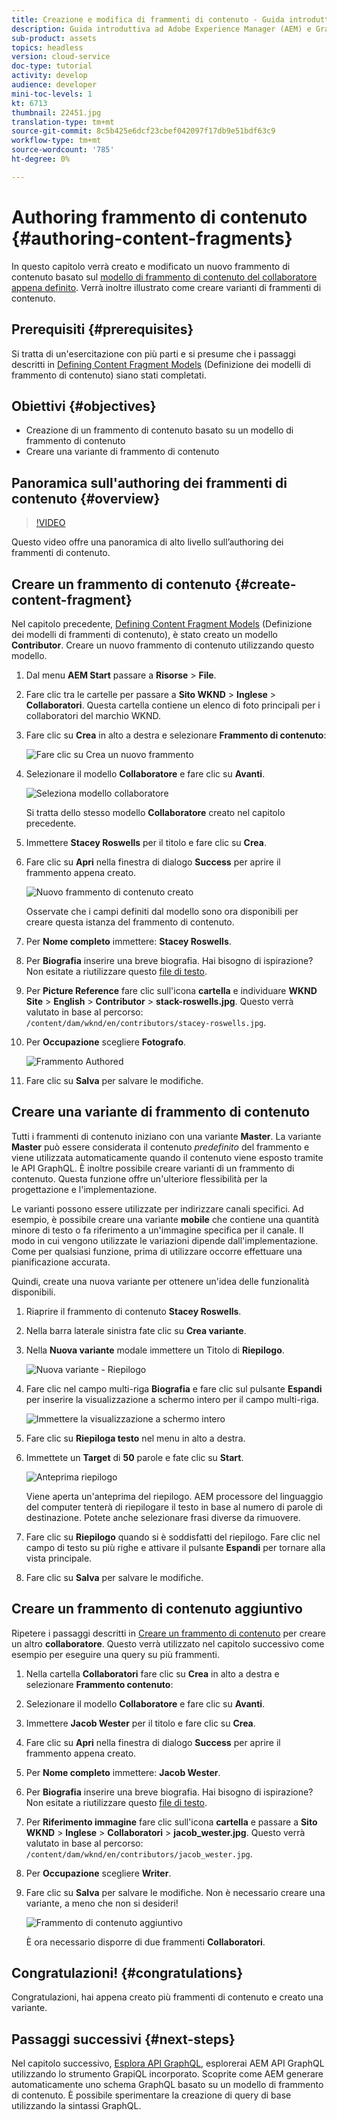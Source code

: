 ```yaml
---
title: Creazione e modifica di frammenti di contenuto - Guida introduttiva a AEM senza titolo - GraphQL
description: Guida introduttiva ad Adobe Experience Manager (AEM) e GraphQL. Creare e modificare un nuovo frammento di contenuto basato su un modello di frammento di contenuto. Scopri come creare varianti di frammenti di contenuto.
sub-product: assets
topics: headless
version: cloud-service
doc-type: tutorial
activity: develop
audience: developer
mini-toc-levels: 1
kt: 6713
thumbnail: 22451.jpg
translation-type: tm+mt
source-git-commit: 8c5b425e6dcf23cbef042097f17db9e51bdf63c9
workflow-type: tm+mt
source-wordcount: '785'
ht-degree: 0%

---
```



# Authoring frammento di contenuto {#authoring-content-fragments}

In questo capitolo verrà creato e modificato un nuovo frammento di contenuto basato sul [modello di frammento di contenuto del collaboratore appena definito](./content-fragment-models.md). Verrà inoltre illustrato come creare varianti di frammenti di contenuto.

## Prerequisiti {#prerequisites}

Si tratta di un&#39;esercitazione con più parti e si presume che i passaggi descritti in [Defining Content Fragment Models](./content-fragment-models.md) (Definizione dei modelli di frammento di contenuto) siano stati completati.

## Obiettivi {#objectives}

* Creazione di un frammento di contenuto basato su un modello di frammento di contenuto
* Creare una variante di frammento di contenuto

## Panoramica sull&#39;authoring dei frammenti di contenuto {#overview}

>[!VIDEO](https://video.tv.adobe.com/v/22451/?quality=12&learn=on)

Questo video offre una panoramica di alto livello sull’authoring dei frammenti di contenuto.

## Creare un frammento di contenuto {#create-content-fragment}

Nel capitolo precedente, [Defining Content Fragment Models](./content-fragment-models.md) (Definizione dei modelli di frammenti di contenuto), è stato creato un modello **Contributor**. Creare un nuovo frammento di contenuto utilizzando questo modello.

1. Dal menu **AEM Start** passare a **Risorse** > **File**.
1. Fare clic tra le cartelle per passare a **Sito WKND** > **Inglese** > **Collaboratori**. Questa cartella contiene un elenco di foto principali per i collaboratori del marchio WKND.

1. Fare clic su **Crea** in alto a destra e selezionare **Frammento di contenuto**:

   ![Fare clic su Crea un nuovo frammento](assets/author-content-fragments/create-content-fragment-menu.png)

1. Selezionare il modello **Collaboratore** e fare clic su **Avanti**.

   ![Seleziona modello collaboratore](assets/author-content-fragments/select-contributor-model.png)

   Si tratta dello stesso modello **Collaboratore** creato nel capitolo precedente.

1. Immettere **Stacey Roswells** per il titolo e fare clic su **Crea**.
1. Fare clic su **Apri** nella finestra di dialogo **Success** per aprire il frammento appena creato.

   ![Nuovo frammento di contenuto creato](assets/author-content-fragments/new-content-fragment.png)

   Osservate che i campi definiti dal modello sono ora disponibili per creare questa istanza del frammento di contenuto.

1. Per **Nome completo** immettere: **Stacey Roswells**.
1. Per **Biografia** inserire una breve biografia. Hai bisogno di ispirazione? Non esitate a riutilizzare questo [file di testo](assets/author-content-fragments/stacey-roswells-bio.txt).
1. Per **Picture Reference** fare clic sull&#39;icona **cartella** e individuare **WKND Site** > **English** > **Contributor** > **stack-roswells.jpg**. Questo verrà valutato in base al percorso: `/content/dam/wknd/en/contributors/stacey-roswells.jpg`.
1. Per **Occupazione** scegliere **Fotografo**.

   ![Frammento Authored](assets/author-content-fragments/stacye-roswell-fragment-authored.png)

1. Fare clic su **Salva** per salvare le modifiche.

## Creare una variante di frammento di contenuto

Tutti i frammenti di contenuto iniziano con una variante **Master**. La variante **Master** può essere considerata il contenuto *predefinito* del frammento e viene utilizzata automaticamente quando il contenuto viene esposto tramite le API GraphQL. È inoltre possibile creare varianti di un frammento di contenuto. Questa funzione offre un&#39;ulteriore flessibilità per la progettazione e l&#39;implementazione.

Le varianti possono essere utilizzate per indirizzare canali specifici. Ad esempio, è possibile creare una variante **mobile** che contiene una quantità minore di testo o fa riferimento a un&#39;immagine specifica per il canale. Il modo in cui vengono utilizzate le variazioni dipende dall&#39;implementazione. Come per qualsiasi funzione, prima di utilizzare occorre effettuare una pianificazione accurata.

Quindi, create una nuova variante per ottenere un&#39;idea delle funzionalità disponibili.

1. Riaprire il frammento di contenuto **Stacey Roswells**.
1. Nella barra laterale sinistra fate clic su **Crea variante**.
1. Nella **Nuova variante** modale immettere un Titolo di **Riepilogo**.

   ![Nuova variante - Riepilogo](assets/author-content-fragments/new-variation-summary.png)

1. Fare clic nel campo multi-riga **Biografia** e fare clic sul pulsante **Espandi** per inserire la visualizzazione a schermo intero per il campo multi-riga.

   ![Immettere la visualizzazione a schermo intero](assets/author-content-fragments/enter-full-screen-view.png)

1. Fare clic su **Riepiloga testo** nel menu in alto a destra.

1. Immettete un **Target** di **50** parole e fate clic su **Start**.

   ![Anteprima riepilogo](assets/author-content-fragments/summarize-text-preview.png)

   Viene aperta un&#39;anteprima del riepilogo. AEM processore del linguaggio del computer tenterà di riepilogare il testo in base al numero di parole di destinazione. Potete anche selezionare frasi diverse da rimuovere.

1. Fare clic su **Riepilogo** quando si è soddisfatti del riepilogo. Fare clic nel campo di testo su più righe e attivare il pulsante **Espandi** per tornare alla vista principale.

1. Fare clic su **Salva** per salvare le modifiche.

## Creare un frammento di contenuto aggiuntivo

Ripetere i passaggi descritti in [Creare un frammento di contenuto](#create-content-fragment) per creare un altro **collaboratore**. Questo verrà utilizzato nel capitolo successivo come esempio per eseguire una query su più frammenti.

1. Nella cartella **Collaboratori** fare clic su **Crea** in alto a destra e selezionare **Frammento contenuto**:
1. Selezionare il modello **Collaboratore** e fare clic su **Avanti**.
1. Immettere **Jacob Wester** per il titolo e fare clic su **Crea**.
1. Fare clic su **Apri** nella finestra di dialogo **Success** per aprire il frammento appena creato.
1. Per **Nome completo** immettere: **Jacob Wester**.
1. Per **Biografia** inserire una breve biografia. Hai bisogno di ispirazione? Non esitate a riutilizzare questo [file di testo](assets/author-content-fragments/jacob-wester.txt).
1. Per **Riferimento immagine** fare clic sull&#39;icona **cartella** e passare a **Sito WKND** > **Inglese** > **Collaboratori** > **jacob_wester.jpg**. Questo verrà valutato in base al percorso: `/content/dam/wknd/en/contributors/jacob_wester.jpg`.
1. Per **Occupazione** scegliere **Writer**.
1. Fare clic su **Salva** per salvare le modifiche. Non è necessario creare una variante, a meno che non si desideri!

   ![Frammento di contenuto aggiuntivo](assets/author-content-fragments/additional-content-fragment.png)

   È ora necessario disporre di due frammenti **Collaboratori**.

## Congratulazioni! {#congratulations}

Congratulazioni, hai appena creato più frammenti di contenuto e creato una variante.

## Passaggi successivi {#next-steps}

Nel capitolo successivo, [Esplora API GraphQL](explore-graphql-api.md), esplorerai AEM API GraphQL utilizzando lo strumento GrapiQL incorporato. Scoprite come AEM generare automaticamente uno schema GraphQL basato su un modello di frammento di contenuto. È possibile sperimentare la creazione di query di base utilizzando la sintassi GraphQL.